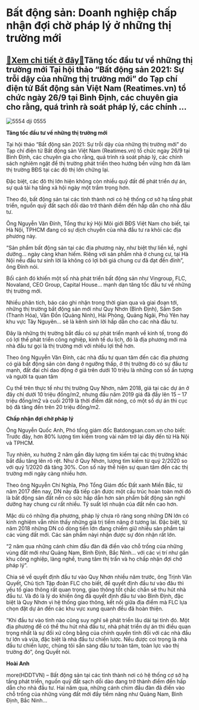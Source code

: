 Bất động sản: Doanh nghiệp chấp nhận đợi chờ pháp lý ở những thị trường mới
===========================================================================

[:gift:Xem chi tiết ở đây:gift:](https://hddtvn.com/bat-dong-san-doanh-nghiep-chap-nhan-doi-cho-phap-ly-o-nhung-thi-truong-moi/)Tăng tốc đầu tư về những thị trường mới Tại hội thảo “Bất động sản 2021: Sự trỗi dậy của những thị trường mới” do Tạp chí điện tử Bất động sản Việt Nam (Reatimes.vn) tổ chức ngày 26/9 tại Bình Định, các chuyên gia cho rằng, quá trình rà soát pháp lý, các chính …
----------------------------------------------------------------------------------------------------------------------------------------------------------------------------------------------------------------------------------------------------------------------





![5554 dji 0555](https://haiquanonline.com.vn/stores/news_dataimages/hienntt/092020/26/14/5554_DJI_0555.jpg?rt=20200927093251 "undefined")



**Tăng tốc đầu tư về những thị trường mới**


Tại hội thảo “Bất động sản 2021: Sự trỗi dậy của những thị trường mới” do Tạp chí điện tử Bất động sản Việt Nam (Reatimes.vn) tổ chức ngày 26/9 tại Bình Định, các chuyên gia cho rằng, quá trình rà soát pháp lý, các chính sách nghiêm ngặt để thị trường phát triển theo hướng bền vững hơn đã làm thị trường BĐS tại các đô thị lớn chững lại.


Đặc biệt, các đô thị lớn hiện không còn nhiều quỹ đất để phát triển dự án, sự quá tải hạ tầng xã hội ngày một trầm trọng hơn.


Theo đó, bất động sản tại các tỉnh thành nơi có hệ thống cơ sở hạ tầng phát triển, nguồn quỹ đất sạch dồi dào trở thành điểm đến hấp dẫn cho nhà đầu tư.


Ông Nguyễn Văn Đính, Tổng thư ký Hội Môi giới BĐS Việt Nam cho biết, tại Hà Nội, TPHCM đang có sự dịch chuyển của nhà đầu tư ra khỏi các địa phương này.


“Sản phẩm bất động sản tại các địa phương này, như biệt thự liền kề, nghỉ dưỡng… ngày càng khan hiếm. Riêng với sản phẩm nhà ở chung cư, tại Hà Nội nếu đầu tư sinh lời là không có lợi bởi giá chung cư đã đạt đến đỉnh”, ông Đính nói.


Bối cảnh đó khiến một số nhà phát triển bất động sản như Vingroup, FLC, Novaland, CEO Group, Capital House… mạnh dạn tăng tốc đầu tư về những thị trường mới.


Nhiều phân tích, báo cáo ghi nhận trong thời gian qua và giai đoạn tới, những thị trường bất động sản mới như Quy Nhơn (Bình Định), Sầm Sơn (Thanh Hóa), Vân Đồn (Quảng Ninh), Hải Phòng, Quảng Ngãi, Phú Yên hay khu vực Tây Nguyên… sẽ là kênh sinh lời hấp dẫn cho các nhà đầu tư.


Đây là những thị trường bắt đầu có sự phát triển mạnh về kinh tế, trong đó có lợi thế phát triển công nghiệp, kinh tế du lịch, đó là địa phương mới mà nhà đầu tư gọi là thị trường mới với nhiều lợi thế hơn.


Theo ông Nguyễn Văn Đính, các nhà đầu tư quan tâm đến các địa phương có giá bất động sản còn đang ở ngưỡng thấp, ở thị trường đó có sự đầu tư mạnh, đất đai chỉ dao động ở giá trên dưới 10 triệu là những con số ấn tượng và người ta quan tâm


Cụ thể trên thực tế như thị trường Quy Nhơn, năm 2018, giá tại các dự án ở đây chỉ dưới 10 triệu đồng/m2, nhưng đầu năm 2019 giá đã đẩy lên 15 – 17 triệu đồng/m2 và cuối 2019 là thời điểm đất nóng, có một số dự án thì cục bộ đã tăng đến trên 20 triệu đồng/m2.


**Chấp nhận đợi chờ pháp lý**


Ông Nguyễn Quốc Anh, Phó tổng giám đốc Batdongsan.com.vn cho biết: Trước đây, hơn 80% lượng tìm kiếm trong vài năm trở lại đây đến từ Hà Nội và TPHCM.


Tuy nhiên, xu hướng 2 năm gần đây lượng tìm kiếm tại các thị trường khác bắt đầu tăng lên rõ rệt. Như ở Quy Nhơn, lượng tìm kiếm từ quý 2/2020 so với quý 1/2020 đã tăng 30%. Con số này thể hiện sự quan tâm đến các thị trường mới ngày càng nhiều hơn.


Theo ông Nguyễn Chí Nghĩa, Phó Tổng Giám đốc Đất xanh Miền Bắc, từ năm 2017 đến nay, DN này đã tiếp cận được một cấu trúc hoàn toàn mới đó là bất động sản đất nền có sức hấp dẫn hơn sản phẩm bất động sản nghỉ dưỡng hay chung cư rất nhiều. Tỷ suất lợi nhuận của đất nền cao hơn.


Mặc dù có những địa phương, pháp lý chưa rõ ràng song những DN lớn có kinh nghiệm vẫn nhìn thấy những giá trị tiềm năng ở tương lai. Đặc biệt, từ năm 2018 những DN có dòng tiền lớn đang chiếm giữ nhiều sản phẩm tại các vùng đất mới. Các sản phẩm nàyi nhận được sự đón nhận rất lớn.


“2 năm qua những cánh chim đầu đàn đã điền vào chỗ trống của những vùng đất mới như Quảng Nam, Bình Định, Bắc Ninh… với các vị trí như gần khu công nghiệp, làng nghề, trung tâm thị trấn và họ chấp nhận đợi chờ pháp lý”.


Chia sẻ về quyết định đầu tư vào Quy Nhơn nhiều năm trước, ông Trịnh Văn Quyết, Chủ tịch Tập đoàn FLC cho biết, để quyết định đầu tư vào đâu thì yếu tố giao thông rất quan trọng, giao thông tốt chắc chắn sẽ thu hút nhà đầu tư. Và đó là lý do khiến ông đã quyết định đầu tư vào Bình Định, đặc biệt là Quy Nhơn vì hệ thống giao thông, kết nối giữa địa điểm mà FLC lựa chọn đặt dự án đến các khu vực xung quanh đều đã hoàn thiện.


“Khi đầu tư vào tỉnh nào cũng suy nghĩ sẽ phát triển lâu dài tại tỉnh đó. Một địa phương để có thể thu hút nhà đầu tư, nhà phát triển dự án thì điều quan trọng nhất là sự đối xử công bằng của chính quyền tỉnh đối với các nhà đầu tư lớn và vừa, đặc biệt là nhà đầu tư chiến lược. Nếu được coi trọng là nhà đầu tư chiến lược, chúng tôi sẵn sàng đầu tư toàn tâm, toàn lực vào thị trường đó”, ông Quyết nói.




**Hoài Anh**



more(HDDTVN) – Bất động sản tại các tỉnh thành nơi có hệ thống cơ sở hạ tầng phát triển, nguồn quỹ đất sạch dồi dào đang trở thành điểm đến hấp dẫn cho nhà đầu tư. Hai năm qua, những cánh chim đầu đàn đã điền vào chỗ trống của những vùng đất mới đầy tiềm năng như Quảng Nam, Bình Định, Bắc Ninh…


